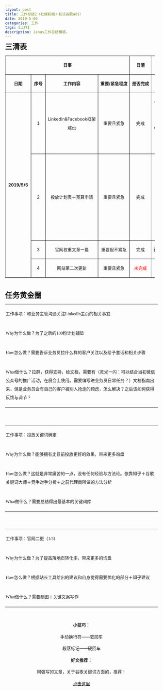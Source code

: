```yaml
---
layout: post
title: 工作总结2（社媒初始＋初试谷歌ads）
date: 2019-5-06
categories: 工作
tags: [工作]
description: Janus工作总结模板。
---
```

<p style="line-height: 1.75em;">
    <span style="font-size: 24px;"><strong>三清表</strong></span>
</p>
<table cellspacing="0" cellpadding="0" style="width: 494px;">
    <tbody>
        <tr style=";height:24px" class="firstRow">
            <td width="345" nowrap="" colspan="4" style="border: 1px solid windowtext; padding: 0px 7px;" height="24">
                <p style="text-align: center; line-height: 1.75em;">
                    <span style="font-size: 14px;"><strong>日事</strong></span>
                </p>
            </td>
            <td width="52" nowrap="" style="border-top: 1px solid windowtext; border-right: 1px solid windowtext; border-bottom: 1px solid windowtext; border-image: initial; border-left: none; padding: 0px 7px;" height="24">
                <p style="text-align: center; line-height: 1.75em;">
                    <span style="font-size: 14px;"><strong>日清</strong></span>
                </p>
            </td>
            <td width="157" nowrap="" style="border-top: 1px solid windowtext; border-right: 1px solid windowtext; border-bottom: 1px solid windowtext; border-image: initial; border-left: none; padding: 0px 7px;" height="24">
                <p style="text-align: center; line-height: 1.75em;">
                    <span style="font-size: 14px;"><strong>日高</strong></span>
                </p>
            </td>
        </tr>
        <tr style=";height:21px">
            <td width="70" nowrap="" style="border-right: 1px solid windowtext; border-bottom: 1px solid windowtext; border-left: 1px solid windowtext; border-image: initial; border-top: none; padding: 0px 7px;" height="21">
                <p style="text-align: center; line-height: 1.75em;">
                    <span style="font-size: 14px;"><strong>日期</strong></span>
                </p>
            </td>
            <td width="33" nowrap="" style="border-top: none; border-left: none; border-bottom: 1px solid windowtext; border-right: 1px solid windowtext; padding: 0px 7px;" height="21">
                <p style="text-align: center; line-height: 1.75em;">
                    <span style="font-size: 14px;"><strong>序号</strong></span>
                </p>
            </td>
            <td width="158" nowrap="" style="border-top: none; border-left: none; border-bottom: 1px solid windowtext; border-right: 1px solid windowtext; padding: 0px 7px;" height="21">
                <p style="text-align: center; line-height: 1.75em;">
                    <span style="font-size: 14px;"><strong>工作内容</strong></span>
                </p>
            </td>
            <td width="83" nowrap="" style="border-top: none; border-left: none; border-bottom: 1px solid windowtext; border-right: 1px solid windowtext; padding: 0px 7px;" height="21">
                <p style="text-align: center; line-height: 1.75em;">
                    <span style="font-size: 14px;"><strong>重要/紧急程度</strong></span>
                </p>
            </td>
            <td width="52" nowrap="" style="border-top: none; border-left: none; border-bottom: 1px solid windowtext; border-right: 1px solid windowtext; padding: 0px 7px;" height="21">
                <p style="text-align: center; line-height: 1.75em;">
                    <span style="font-size: 14px;"><strong>是否完成</strong></span>
                </p>
            </td>
            <td width="157" nowrap="" style="border-top: none; border-left: none; border-bottom: 1px solid windowtext; border-right: 1px solid windowtext; padding: 0px 7px;" height="21">
                <p style="text-align: center; line-height: 1.75em;">
                    <span style="font-size: 14px;"><strong>如何做得更好？</strong></span>
                </p>
            </td>
        </tr>
        <tr style=";height:21px">
            <td width="70" nowrap="" rowspan="4" style="border-right: 1px solid windowtext; border-bottom: 1px solid windowtext; border-left: 1px solid windowtext; border-image: initial; border-top: none; padding: 0px 7px;" height="21">
                <p style="text-align: center; line-height: 1.75em;">
                    <span style="font-size: 14px;"><strong>2019/5/5</strong></span>
                </p>
            </td>
            <td width="33" style="border-top: none; border-left: none; border-bottom: 1px solid windowtext; border-right: 1px solid windowtext; padding: 0px 7px;" height="21">
                <p style="text-align: center; line-height: 1.75em;">
                    <span style="font-size: 14px;">1</span>
                </p>
            </td>
            <td width="158" style="border-top: none; border-left: none; border-bottom: 1px solid windowtext; border-right: 1px solid windowtext; padding: 0px 7px;" height="21">
                <p style="text-align: center; line-height: 1.75em;">
                    <span style="font-size: 14px;">LinkedIn&amp;Facebook框架建设</span>
                </p>
            </td>
            <td width="83" nowrap="" style="border-top: none; border-left: none; border-bottom: 1px solid windowtext; border-right: 1px solid windowtext; padding: 0px 7px;" height="21">
                <p style="text-align: center; line-height: 1.75em;">
                    <span style="font-size: 14px;">重要且紧急</span>
                </p>
            </td>
            <td width="52" nowrap="" style="border-top: none; border-left: none; border-bottom: 1px solid windowtext; border-right: 1px solid windowtext; padding: 0px 7px;" height="21">
                <p style="text-align: center; line-height: 1.75em;">
                    <span style="font-size: 14px;">完成</span>
                </p>
            </td>
            <td width="157" style="border-top: none; border-left: none; border-bottom: 1px solid windowtext; border-right: 1px solid windowtext; padding: 0px 7px;" height="21">
                <p style="text-align: center; line-height: 1.75em;">
                    <span style="font-size: 14px;">一直在犹豫是不是应该将fb和in一起做完，但今天在做主页的时候发现其实in已经做好了，估计robert的思路应该是将公司主页分为两部分。这周暂时先不管fb。Focus on LinkedIn ！</span>
                </p>
            </td>
        </tr>
        <tr style=";height:21px">
            <td width="33" style="border-top: none; border-left: none; border-bottom: 1px solid windowtext; border-right: 1px solid windowtext; padding: 0px 7px;" height="21">
                <p style="text-align: center; line-height: 1.75em;">
                    <span style="font-size: 14px;">2</span>
                </p>
            </td>
            <td width="158" nowrap="" style="border-top: none; border-left: none; border-bottom: 1px solid windowtext; border-right: 1px solid windowtext; padding: 0px 7px;" height="21">
                <p style="text-align: center; line-height: 1.75em;">
                    <span style="font-size: 14px;">投放计划表＋预算申请</span>
                </p>
            </td>
            <td width="83" nowrap="" style="border-top: none; border-left: none; border-bottom: 1px solid windowtext; border-right: 1px solid windowtext; padding: 0px 7px;" height="21">
                <p style="text-align: center; line-height: 1.75em;">
                    <span style="font-size: 14px;">重要且紧急</span>
                </p>
            </td>
            <td width="52" nowrap="" style="border-top: none; border-left: none; border-bottom: 1px solid windowtext; border-right: 1px solid windowtext; padding: 0px 7px;" height="21">
                <p style="text-align: center; line-height: 1.75em;">
                    <span style="font-size: 14px;">完成</span>
                </p>
            </td>
            <td width="157" style="border-top: none; border-left: none; border-bottom: 1px solid windowtext; border-right: 1px solid windowtext; padding: 0px 7px;" height="21">
                <p style="text-align: center; line-height: 1.75em;">
                    <span style="font-size: 14px;">任务是非常紧急的因为周五周六需要请假，因此原来定为五天的量需要三天就完成。没有前辈指点果然还是感觉有些吃力，今晚在回来的路上看到了一个大牛park，需要了解下，另外计划安排表的每一个步骤都需要有相应的文档出来。并上传百度云盘存档</span>
                </p>
            </td>
        </tr>
        <tr style=";height:21px">
            <td width="33" style="border-top: none; border-left: none; border-bottom: 1px solid windowtext; border-right: 1px solid windowtext; padding: 0px 7px;" height="21">
                <p style="text-align: center; line-height: 1.75em;">
                    <span style="font-size: 14px;">3</span>
                </p>
            </td>
            <td width="158" nowrap="" style="border-top: none; border-left: none; border-bottom: 1px solid windowtext; border-right: 1px solid windowtext; padding: 0px 7px;" height="21">
                <p style="text-align: center; line-height: 1.75em;">
                    <span style="font-size: 14px;">官网权重文章一篇</span>
                </p>
            </td>
            <td width="83" nowrap="" style="border-top: none; border-left: none; border-bottom: 1px solid windowtext; border-right: 1px solid windowtext; padding: 0px 7px;" height="21">
                <p style="text-align: center; line-height: 1.75em;">
                    <span style="font-size: 14px;">重要但不紧急</span>
                </p>
            </td>
            <td width="52" nowrap="" style="border-top: none; border-left: none; border-bottom: 1px solid windowtext; border-right: 1px solid windowtext; padding: 0px 7px;" height="21">
                <p style="text-align: center; line-height: 1.75em;">
                    <span style="font-size: 14px;">完成</span>
                </p>
            </td>
            <td width="157" nowrap="" style="border-top: none; border-left: none; border-bottom: 1px solid windowtext; border-right: 1px solid windowtext; padding: 0px 7px;" height="21">
                <p style="text-align: center; line-height: 1.75em;">
                    <span style="font-size: 14px;">得抽空了解下如何提高网站的pr值</span>
                </p>
            </td>
        </tr>
        <tr style=";height:21px">
            <td width="33" style="border-top: none; border-left: none; border-bottom: 1px solid windowtext; border-right: 1px solid windowtext; padding: 0px 7px;" height="21">
                <p style="text-align: center; line-height: 1.75em;">
                    <span style="font-size: 14px;">4</span>
                </p>
            </td>
            <td width="158" nowrap="" style="border-top: none; border-left: none; border-bottom: 1px solid windowtext; border-right: 1px solid windowtext; padding: 0px 7px;" height="21">
                <p style="text-align: center; line-height: 1.75em;">
                    <span style="font-size: 14px;">网站第二次更新</span>
                </p>
            </td>
            <td width="83" nowrap="" style="border-top: none; border-left: none; border-bottom: 1px solid windowtext; border-right: 1px solid windowtext; padding: 0px 7px;" height="21">
                <p style="text-align: center; line-height: 1.75em;">
                    <span style="font-size: 14px;">重要且紧急</span>
                </p>
            </td>
            <td width="52" nowrap="" style="border-top: none; border-left: none; border-bottom: 1px solid windowtext; border-right: 1px solid windowtext; padding: 0px 7px;" height="21">
                <p style="text-align: center; line-height: 1.75em;">
                    <span style="color: red; font-size: 14px;">未完成</span>
                </p>
            </td>
            <td width="157" nowrap="" style="border-top: none; border-left: none; border-bottom: 1px solid windowtext; border-right: 1px solid windowtext; padding: 0px 7px;" height="21"></td>
        </tr>
    </tbody>
</table>
<p>
    <br/>
</p>
<p style="line-height: 1.75em;">
    <span style="font-size: 24px;"><strong>任务黄金圈</strong></span>
</p>
<table cellspacing="0" cellpadding="0" width="553">
    <tbody>
        <tr class="firstRow">
            <td width="553" valign="top" style="padding: 2px;">
                <p style="text-align: left; line-height: 1.75em;">
                    <span style="font-family: 宋体; font-size: 14px;">工作事项：和业务主管沟通关注LinkedIn主页的相关事宜</span>
                </p>
            </td>
        </tr>
        <tr>
            <td width="553" valign="top" style="padding: 2px;">
                <p style="text-align: left; line-height: 1.75em;">
                    <span style="font-family: 宋体; font-size: 14px;">Why为什么做？为了之后的100粉计划铺垫</span>
                </p>
            </td>
        </tr>
        <tr>
            <td width="553" valign="top" style="padding: 2px;">
                <p style="text-align: left; line-height: 1.75em;">
                    <span style="font-family: 宋体; font-size: 14px;">How怎么做？需要告诉业务员拉什么样的客户关注以及给予套话和相关步骤</span>
                </p>
            </td>
        </tr>
        <tr>
            <td width="553" valign="top" style="padding: 2px;">
                <p style="text-align: left; line-height: 1.75em;">
                    <span style="font-family: 宋体; font-size: 14px;">What做什么？拉群，获得支持，给文档，需要有（灵光一闪：可以结合当初微信公众号的推广活动，在展会上使用。需要编写进业务员日常任务？）文档指南出来，但是业务员会有自己的客户被别人抢走的顾虑，怎么解决？之后该如何获得反馈与调节？</span>
                </p>
            </td>
        </tr>
    </tbody>
</table>
<p style="line-height: 1.75em;">
    <br/>
</p>
<table cellspacing="0" cellpadding="0" width="553">
    <tbody>
        <tr class="firstRow">
            <td width="553" valign="top" style="padding: 2px;">
                <p style="text-align: left; line-height: 1.75em;">
                    <span style="font-family: 宋体; font-size: 14px;">工作事项：投放关键词确定</span>
                </p>
            </td>
        </tr>
        <tr>
            <td width="553" valign="top" style="padding: 2px;">
                <p style="text-align: left; line-height: 1.75em;">
                    <span style="font-family: 宋体; font-size: 14px;">Why为什么做？能够拥有比目前投放更好的效果，带来更多询盘</span>
                </p>
            </td>
        </tr>
        <tr>
            <td width="553" valign="top" style="padding: 2px;">
                <p style="text-align: left; line-height: 1.75em;">
                    <span style="font-family: 宋体; font-size: 14px;">How怎么做？这就是非常痛苦的一点，没有任何经验与方法论。依靠知乎＋谷歌关键词大师＋竞争对手分析＋之前代理商所做的方法分析</span>
                </p>
            </td>
        </tr>
        <tr>
            <td width="553" valign="top" style="padding: 2px;">
                <p style="text-align: left; line-height: 1.75em;">
                    <span style="font-family: 宋体; font-size: 14px;">What做什么？需要总结得出最基本的关键词库</span>
                </p>
            </td>
        </tr>
    </tbody>
</table>
<p style="line-height: 1.75em;">
    <br/>
</p>
<table cellspacing="0" cellpadding="0" width="553">
    <tbody>
        <tr class="firstRow">
            <td width="553" valign="top" style="padding: 2px;">
                <p style="text-align: left; line-height: 1.75em;">
                    <span style="font-family: 宋体; font-size: 14px;">工作事项：官网二更（1/3）</span>
                </p>
            </td>
        </tr>
        <tr>
            <td width="553" valign="top" style="padding: 2px;">
                <p style="text-align: left; line-height: 1.75em;">
                    <span style="font-family: 宋体; font-size: 14px;">Why为什么做？为了提高落地页转化率，带来更多的询盘</span>
                </p>
            </td>
        </tr>
        <tr>
            <td width="553" valign="top" style="padding: 2px;">
                <p style="text-align: left; line-height: 1.75em;">
                    <span style="font-family: 宋体; font-size: 14px;">How怎么做？根据站长工具给出的建议和自身觉得需要优化的部分＋知乎建议</span>
                </p>
            </td>
        </tr>
        <tr>
            <td width="553" valign="top" style="padding: 2px; word-break: break-all;">
                <p style="text-align: left; line-height: 1.75em;">
                    <span style="font-family: 宋体; font-size: 14px;">What做什么？需要制图＋关键文案写作</span>
                </p>
            </td>
        </tr>
    </tbody>
</table>
<p>
    <br/>
</p>
<p style="text-align: center; line-height: 1.75em;">
    <strong><span style="font-size: 14px;">小技巧：</span></strong>
</p>
<p style="text-align: center; line-height: 1.75em;">
    <span style="font-size: 14px;">手动换行符——软回车</span>
</p>
<p style="text-align: center; line-height: 1.75em;">
    <span style="font-size: 14px;">段落标记——硬回车</span>
</p>
<p style="text-align: center; line-height: 1.75em;">
    <strong><span style="font-size: 14px;">好文推荐：</span></strong>
</p>
<p style="text-align: center; line-height: 1.75em;">
    <span style="font-size: 14px;">阿强写的文章，关于谷歌关键词方面的，推荐！</span>
</p>
<p style="text-align: center; line-height: 1.75em;">
    <a href="http://SEM 的关键词是如何选择的？ - 阿强的回答 - 知乎 https://www.zhihu.com/question/20294060/answer/25967320" style="text-decoration: underline; font-size: 14px;"><span style="font-size: 14px;">点击这里</span></a>
</p>
<p>
    <br/>
</p>
